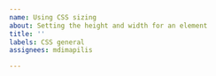 ```yaml
---
name: Using CSS sizing
about: Setting the height and width for an element
title: ''
labels: CSS general
assignees: mdimapilis

---
```



